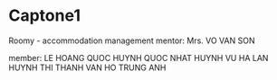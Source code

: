 # Captone1
Roomy - accommodation management 
mentor: Mrs. VO VAN SON

member: LE HOANG QUOC
        HUYNH QUOC NHAT
        HUYNH VU HA LAN
        HUYNH THI THANH VAN
        HO TRUNG ANH
